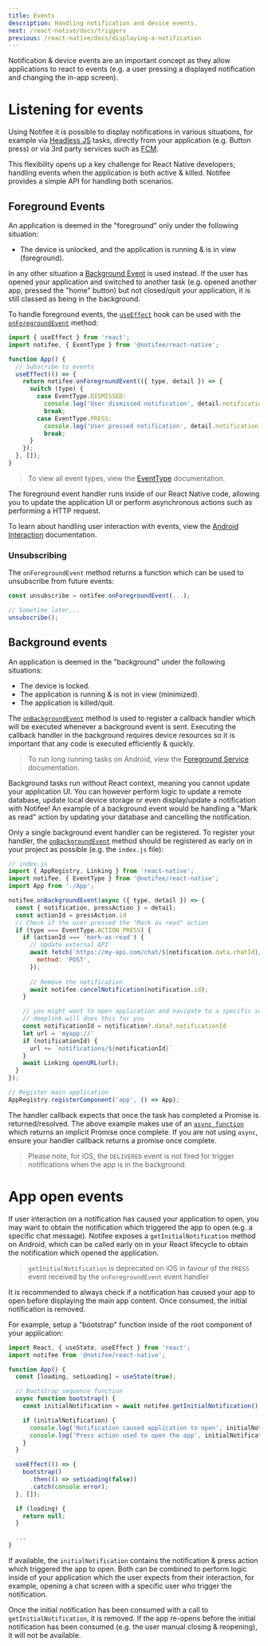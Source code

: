 ```yaml
---
title: Events
description: Handling notification and device events.
next: /react-native/docs/triggers
previous: /react-native/docs/displaying-a-notification
---
```


Notification & device events are an important concept as they allow applications to react to events (e.g. a user pressing
a displayed notification and changing the in-app screen).

# Listening for events

Using Notifee it is possible to display notifications in various situations, for example via [Headless JS](https://facebook.github.io/react-native/docs/headless-js-android)
tasks, directly from your application (e.g. Button press) or via 3rd party services such as [FCM](/react-native/docs/integrations/fcm).

This flexibility opens up a key challenge for React Native developers; handling events when the application is both
active & killed. Notifee provides a simple API for handling both scenarios.

## Foreground Events

An application is deemed in the "foreground" only under the following situation:

- The device is unlocked, and the application is running & is in view (foreground).

In any other situation a [Background Event](/react-native/docs/events#background-events) is used instead. If the user
has opened your application and switched to another task (e.g. opened another app, pressed the "home" button) but not
closed/quit your application, it is still classed as being in the background.

To handle foreground events, the [`useEffect`](https://reactjs.org/docs/hooks-effect.html) hook can be used with the
[`onForegroundEvent`](/react-native/reference/onforegroundevent) method:

```jsx
import { useEffect } from 'react';
import notifee, { EventType } from '@notifee/react-native';

function App() {
  // Subscribe to events
  useEffect(() => {
    return notifee.onForegroundEvent(({ type, detail }) => {
      switch (type) {
        case EventType.DISMISSED:
          console.log('User dismissed notification', detail.notification);
          break;
        case EventType.PRESS:
          console.log('User pressed notification', detail.notification);
          break;
      }
    });
  }, []);
}
```

> To view all event types, view the [EventType](/react-native/reference/eventtype) documentation.

The foreground event handler runs inside of our React Native code, allowing you to update the application UI or perform
asynchronous actions such as performing a HTTP request.

To learn about handling user interaction with events, view the [Android Interaction](/react-native/docs/android/interaction)
documentation.

### Unsubscribing

The `onForegroundEvent` method returns a function which can be used to unsubscribe from future events:

```js
const unsubscribe = notifee.onForegroundEvent(...);

// Sometime later...
unsubscribe();
```

## Background events

An application is deemed in the "background" under the following situations:

- The device is locked.
- The application is running & is not in view (minimized).
- The application is killed/quit.

The [`onBackgroundEvent`](/react-native/reference/onbackgroundevent) method is used to register a callback handler
which will be executed whenever a background event is sent. Executing the callback handler in the background requires
device resources so it is important that any code is executed efficiently & quickly.

> To run long running tasks on Android, view the [Foreground Service](/react-native/docs/android/foreground-service) documentation.

Background tasks run without React context, meaning you cannot update your application UI. You can however perform logic
to update a remote database, update local device storage or even display/update a notification with Notifee! An example
of a background event would be handling a "Mark as read" action by updating your database and cancelling the notification.

Only a single background event handler can be registered. To register your handler, the [`onBackgroundEvent`](/react-native/reference/onbackgroundevent)
method should be registered as early on in your project as possible (e.g. the `index.js` file):

```js
// index.js
import { AppRegistry, Linking } from 'react-native';
import notifee, { EventType } from '@notifee/react-native';
import App from './App';

notifee.onBackgroundEvent(async ({ type, detail }) => {
  const { notification, pressAction } = detail;
  const actionId = pressAction.id
  // Check if the user pressed the "Mark as read" action
  if (type === EventType.ACTION_PRESS) {
    if (actionId === 'mark-as-read') {
      // Update external API
      await fetch(`https://my-api.com/chat/${notification.data.chatId}/read`, {
        method: 'POST',
      });
  
      // Remove the notification
      await notifee.cancelNotification(notification.id);
    }

    // you might want to open application and navigate to a specific screen
    // deeplink will does this for you
    const notificationId = notification?.data?.notificationId
    let url = 'myapp://'
    if (notificationId) {
      url += `notifications/${notificationId}`
    }
    await Linking.openURL(url);
  }
});

// Register main application
AppRegistry.registerComponent('app', () => App);
```

The handler callback expects that once the task has completed a Promise is returned/resolved. The above example makes use
of an [`async function`](https://developer.mozilla.org/en-US/docs/Web/JavaScript/Reference/Statements/async_function) which
returns an implicit Promise once complete. If you are not using `async`, ensure your handler callback returns a promise
once complete.

> Please note, for iOS, the `DELIVERED` event is not fired for trigger notifications when the app is in the background.

# App open events

If user interaction on a notification has caused your application to open, you may want to obtain the notification which
triggered the app to open (e.g. a specific chat message). Notifee exposes a `getInitialNotification` method on Android,
which can be called early on in your React lifecycle to obtain the notification which opened the application.

> `getInitialNotification` is deprecated on iOS in favour of the `PRESS` event received by the `onForegroundEvent` event handler

It is recommended to always check if a notification has caused your app to open before displaying the main app content.
Once consumed, the initial notification is removed.

For example, setup a "bootstrap" function inside of the root component of your application:

```jsx
import React, { useState, useEffect } from 'react';
import notifee from '@notifee/react-native';

function App() {
  const [loading, setLoading] = useState(true);

  // Bootstrap sequence function
  async function bootstrap() {
    const initialNotification = await notifee.getInitialNotification();

    if (initialNotification) {
      console.log('Notification caused application to open', initialNotification.notification);
      console.log('Press action used to open the app', initialNotification.pressAction);
    }
  }

  useEffect(() => {
    bootstrap()
      .then(() => setLoading(false))
      .catch(console.error);
  }, []);

  if (loading) {
    return null;
  }

  ...
}
```

If available, the `initialNotification` contains the notification & press action which triggered the app to open. Both
can be combined to perform logic inside of your application which the user expects from their interaction, for example,
opening a chat screen with a specific user who trigger the notification.

Once the initial notification has been consumed with a call to `getInitialNotification`, it is removed. If the app re-opens
before the initial notification has been consumed (e.g. the user manual closing & reopening), it will not be available.
